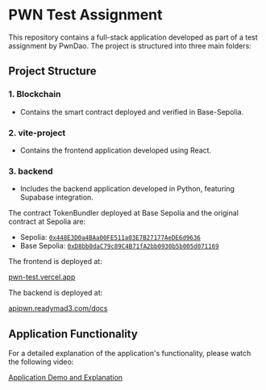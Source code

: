 # PWN Test Assignment


This repository contains a full-stack application developed as part of a test assignment by PwnDao. The project is structured into three main folders:

## Project Structure

### 1. Blockchain
- Contains the smart contract deployed and verified in Base-Sepolia.

### 2. vite-project
- Contains the frontend application developed using React.

### 3. backend
- Includes the backend application developed in Python, featuring Supabase integration.

The contract TokenBundler deployed at Base Sepolia and the original contract at Sepolia are:

- Sepolia: [`0x448E3D0a4BAa00FE511a03E7B27177AeDE6d9636`](https://sepolia.etherscan.io/address/0x448E3D0a4BAa00FE511a03E7B27177AeDE6d9636)
- Base Sepolia: [`0xD8bb0daC79c89C4B71fA2bb0930b5b005d071169`](https://sepolia.basescan.org/address/0xd8bb0dac79c89c4b71fa2bb0930b5b005d071169)

The frontend is deployed at:

[pwn-test.vercel.app](https://pwn-test.vercel.app)

The backend is deployed at:

[apipwn.readymad3.com/docs](https://apipwn.readymad3.com/docs)


## Application Functionality

For a detailed explanation of the application's functionality, please watch the following video:

[Application Demo and Explanation](https://www.youtube.com/watch?v=Zms6snQx8IU)


